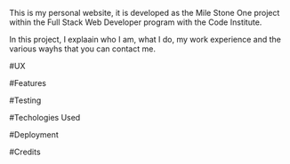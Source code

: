 This is my personal website, it is developed as the Mile Stone One project within the Full Stack Web Developer program
with the Code Institute.

In this project, I explaain who I am, what I do, my work experience and the various wayhs that you can contact me.

#UX

#Features

#Testing

#Techologies Used

#Deployment

#Credits
